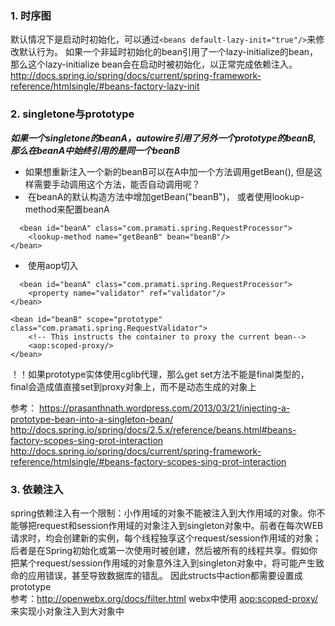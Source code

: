 

### 1. 时序图  
默认情况下是启动时初始化，可以通过``<beans default-lazy-init="true"/>``来修改默认行为。
如果一个非延时初始化的bean引用了一个lazy-initialize的bean， 那么这个lazy-initialize bean会在启动时被初始化，以正常完成依赖注入。
http://docs.spring.io/spring/docs/current/spring-framework-reference/htmlsingle/#beans-factory-lazy-init

### 2. singletone与prototype
***如果一个singletone的beanA，autowire引用了另外一个prototype的beanB, 那么在beanA中始终引用的是同一个beanB***

*  如果想重新注入一个新的beanB可以在A中加一个方法调用getBean(), 但是这样需要手动调用这个方法，能否自动调用呢？  
*  在beanA的默认构造方法中增加getBean("beanB")， 或者使用lookup-method来配置beanA 
``` 
  <bean id="beanA" class="com.pramati.spring.RequestProcessor">
    <lookup-method name="getBeanB" bean="beanB"/> 
</bean>
```
*  使用aop切入
```
  <bean id="beanA" class="com.pramati.spring.RequestProcessor">
    <property name="validator" ref="validator"/>
</bean>
 
<bean id="beanB" scope="prototype" class="com.pramati.spring.RequestValidator">
    <!-- This instructs the container to proxy the current bean-->
    <aop:scoped-proxy/>
</bean>
```
  
！！如果prototype实体使用cglib代理，那么get set方法不能是final类型的，final会造成值直接set到proxy对象上，而不是动态生成的对象上  

参考： https://prasanthnath.wordpress.com/2013/03/21/injecting-a-prototype-bean-into-a-singleton-bean/
http://docs.spring.io/spring/docs/2.5.x/reference/beans.html#beans-factory-scopes-sing-prot-interaction
http://docs.spring.io/spring/docs/current/spring-framework-reference/htmlsingle/#beans-factory-scopes-sing-prot-interaction

### 3. 依赖注入
spring依赖注入有一个限制：小作用域的对象不能被注入到大作用域的对象。你不能够把request和session作用域的对象注入到singleton对象中。前者在每次WEB请求时，均会创建新的实例，每个线程独享这个request/session作用域的对象；后者是在Spring初始化或第一次使用时被创建，然后被所有的线程共享。假如你把某个request/session作用域的对象意外注入到singleton对象中，将可能产生致命的应用错误，甚至导致数据库的错乱。
因此structs中action都需要设置成prototype  
参考：http://openwebx.org/docs/filter.html
webx中使用 <aop:scoped-proxy/>来实现小对象注入到大对象中
